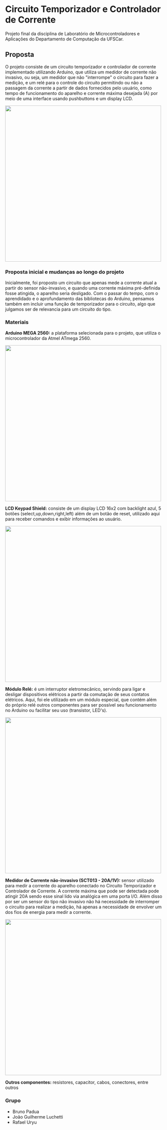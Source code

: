 # Circuito Temporizador e Controlador de Corrente 
Projeto final da disciplina de Laboratório de Microcontroladores e Aplicações do Departamento de Computação da UFSCar.

## Proposta 
O projeto consiste de um circuito temporizador e controlador de corrente implementado utilizando Arduino, que utiliza um medidor de corrente não invasivo, ou seja, um medidor que não "interrompe" o circuito para fazer a medição, e um relé para o controle do circuito permitindo ou não a passagem da corrente a partir de dados fornecidos pelo usuário, como tempo de funcionamento do aparelho e corrente máxima desejada (A) por meio de uma interface usando pushbuttons e um display LCD.

<img src="https://github.com/brunoinfo/teste-de-circuito/blob/master/Imagens/projeto_circuito_v_09_2.jpg" width="500">

### Proposta inicial e mudanças ao longo do projeto

Inicialmente, foi proposto um circuito que apenas mede a corrente atual a partir do sensor não-invasivo, e quando uma corrente máxima pré-definida fosse atingida, o aparelho seria desligado. Com o passar do tempo, com o aprendidado e o aprofundamento das bibliotecas do Arduino, pensamos também em incluir uma função de temporizador para o circuito, algo que julgamos ser de relevancia para um circuito do tipo.

### Materiais
**Arduino MEGA 2560:** a plataforma selecionada para o projeto, que utiliza o microcontrolador da Atmel ATmega 2560.
 
 <img src="https://github.com/testeminas/teste/blob/master/Imagens/arduino-mega.jpg" width="500">

**LCD Keypad Shield:** consiste de um display LCD 16x2 com backlight azul, 5 botões (select,up,down,right,left) além de um botão de reset, utilizado aqui para receber comandos e exibir informações ao usuário.
 
  <img src="https://github.com/testeminas/teste/blob/master/Imagens/lcd-shield.jpg" width="500">
  
**Módulo Relé:** é um interruptor eletromecânico, servindo para ligar e desligar dispositivos elétricos a partir da comutação de seus contatos elétricos. Aqui, foi ele utilizado em um módulo especial, que contém além do próprio relé outros componentes para ser possível seu funcionamento no Arduino ou facilitar seu uso (transistor, LED's).
 
  <img src="https://github.com/testeminas/teste/blob/master/Imagens/modulo-rele.jpg" width="500">
  
**Medidor de Corrente não-invasivo (SCT013 - 20A/1V):** sensor utilizado para medir a corrente do aparelho conectado no Circuito Temporizador e Controlador de Corrente. A corrente máxima que pode ser detectada pode atingir 20A sendo esse sinal lido via analógica em uma porta I/O. Além disso por ser um sensor do tipo não invasivo não há necessidade de interromper o circuito para realizar a medição, há apenas a necessidade de envolver um dos fios de energia para medir a corrente. 
 
 
  <img src="https://github.com/testeminas/teste/blob/master/Imagens/medidor-nao-invasivo.jpg" width="500">
 
**Outros componentes:** resistores, capacitor, cabos, conectores, entre outros

### Grupo
 - Bruno Padua
 - João Guilherme Luchetti 
 - Rafael Uryu
